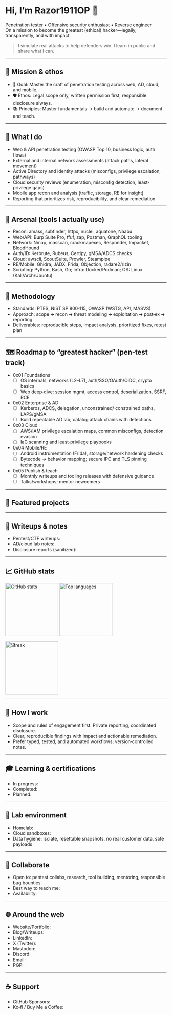# Hi, I’m Razor1911OP 👋

Penetration tester • Offensive security enthusiast • Reverse engineer  
On a mission to become the greatest (ethical) hacker—legally, transparently, and with impact.

> I simulate real attacks to help defenders win. I learn in public and share what I can.

---

## 🎯 Mission & ethos
- 🥇 Goal: Master the craft of penetration testing across web, AD, cloud, and mobile.
- 🛡️ Ethos: Legal scope only, written permission first, responsible disclosure always.
- 📚 Principles: Master fundamentals → build and automate → document and teach.

---

## 🧭 What I do
- Web & API penetration testing (OWASP Top 10, business logic, auth flows)
- External and internal network assessments (attack paths, lateral movement)
- Active Directory and identity attacks (misconfigs, privilege escalation, pathways)
- Cloud security reviews (enumeration, misconfig detection, least-privilege gaps)
- Mobile app recon and analysis (traffic, storage, RE for insight)
- Reporting that prioritizes risk, reproducibility, and clear remediation

---

## 🧰 Arsenal (tools I actually use)
- Recon: amass, subfinder, httpx, nuclei, aquatone, Naabu
- Web/API: Burp Suite Pro, ffuf, zap, Postman, GraphQL tooling
- Network: Nmap, masscan, crackmapexec, Responder, Impacket, BloodHound
- Auth/ID: Kerbrute, Rubeus, Certipy, gMSA/ADCS checks
- Cloud: awscli, ScoutSuite, Prowler, Steampipe
- RE/Mobile: Ghidra, JADX, Frida, Objection, radare2/rizin
- Scripting: Python, Bash, Go; infra: Docker/Podman; OS: Linux (Kali/Arch/Ubuntu)

<!-- Swap in your personal go‑to tools to keep this list honest and focused -->

---

## 🧪 Methodology
- Standards: PTES, NIST SP 800‑115, OWASP (WSTG, API, MASVS)
- Approach: scope ➜ recon ➜ threat modeling ➜ exploitation ➜ post‑ex ➜ reporting
- Deliverables: reproducible steps, impact analysis, prioritized fixes, retest plan

---

## 🗺️ Roadmap to “greatest hacker” (pen‑test track)
- 0x01 Foundations
  - [ ] OS internals, networks (L2–L7), auth/SSO/OAuth/OIDC, crypto basics
  - [ ] Web deep‑dive: session mgmt, access control, deserialization, SSRF, RCE
- 0x02 Enterprise & AD
  - [ ] Kerberos, ADCS, delegation, unconstrained/ constrained paths, LAPS/gMSA
  - [ ] Build repeatable AD lab; catalog attack chains with detections
- 0x03 Cloud
  - [ ] AWS/IAM privilege escalation maps, common misconfigs, detection evasion
  - [ ] IaC scanning and least‑privilege playbooks
- 0x04 Mobile/RE
  - [ ] Android instrumentation (Frida), storage/network hardening checks
  - [ ] Bytecode → behavior mapping; secure IPC and TLS pinning techniques
- 0x05 Publish & teach
  - [ ] Monthly writeups and tooling releases with defensive guidance
  - [ ] Talks/workshops; mentor newcomers

---

## 📌 Featured projects

<!-- Replace/extend with security‑focused tools, wordlist mutators, recon scripts, or lab notes -->

---

## 📒 Writeups & notes
- Pentest/CTF writeups: <!-- link to repo or site -->
- AD/cloud lab notes: <!-- link -->
- Disclosure reports (sanitized): <!-- link if public -->

---

## 📈 GitHub stats
<p align="left">
  <img alt="GitHub stats" height="165" src="https://github-readme-stats.vercel.app/api?username=Razor1911OP&show_icons=true&theme=transparent&hide_border=true&rank_icon=percentile" />
  <img alt="Top languages" height="165" src="https://github-readme-stats.vercel.app/api/top-langs/?username=Razor1911OP&layout=compact&theme=transparent&hide_border=true" />
</p>
<p align="left">
  <img alt="Streak" height="165" src="https://streak-stats.demolab.com?user=Razor1911OP&theme=transparent&hide_border=true" />
</p>

---

## 🧩 How I work
- Scope and rules of engagement first. Private reporting, coordinated disclosure.
- Clear, reproducible findings with impact and actionable remediation.
- Prefer typed, tested, and automated workflows; version‑controlled notes.

---

## 🎓 Learning & certifications
- In progress: <!-- e.g., EJPT, PNPT, OSCP, CRTO/CRTP, eWPTXv2 -->
- Completed: <!-- list the ones you hold -->
- Planned: <!-- timeline for 6–12 months -->

---

## 🧪 Lab environment
- Homelab: <!-- e.g., Proxmox/VMware, nested AD, DNS/DHCP, Windows/Linux fleet -->
- Cloud sandboxes: <!-- e.g., AWS org with guardrails for testing -->
- Data hygiene: isolate, resettable snapshots, no real customer data, safe payloads

---

## 🤝 Collaborate
- Open to: pentest collabs, research, tool building, mentoring, responsible bug bounties
- Best way to reach me: <!-- email or preferred platform -->
- Availability: <!-- consulting, part‑time, full‑time, bounties -->

---

## 🌐 Around the web
- Website/Portfolio: <!-- https:// -->
- Blog/Writeups: <!-- https:// -->
- LinkedIn: <!-- https://linkedin.com/in/... -->
- X (Twitter): <!-- https://x.com/... -->
- Mastodon: <!-- https:// -->
- Discord: <!-- username#1234 -->
- Email: <!-- name [at] domain -->
- PGP: <!-- fingerprint or key link -->

---

## ☕ Support
- GitHub Sponsors: <!-- https://github.com/sponsors/your-handle -->
- Ko‑fi / Buy Me a Coffee: <!-- https:// -->

<!--
Housekeeping
- This README lives in a repo named exactly like your username: Razor1911OP/Razor1911OP
- Refresh “Roadmap”, “Arsenal”, and “Featured projects” monthly
-->
